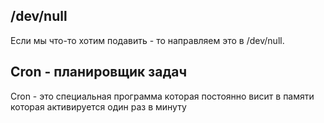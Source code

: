  ## /dev/null
 Если мы что-то хотим подавить - то направляем это в /dev/null.  
 
## Cron - планировщик задач
Cron - это специальная программа которая постоянно висит в памяти которая активируется один раз в минуту
